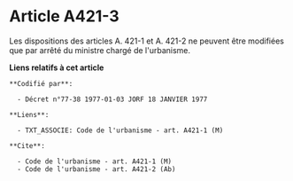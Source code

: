 # Article A421-3

Les dispositions des articles A. 421-1 et A. 421-2 ne peuvent être modifiées que par arrêté du ministre chargé de
l'urbanisme.

**Liens relatifs à cet article**

	**Codifié par**:

	  - Décret n°77-38 1977-01-03 JORF 18 JANVIER 1977

	**Liens**:

	  - TXT_ASSOCIE: Code de l'urbanisme - art. A421-1 (M)

	**Cite**:

	  - Code de l'urbanisme - art. A421-1 (M)
	  - Code de l'urbanisme - art. A421-2 (Ab)
